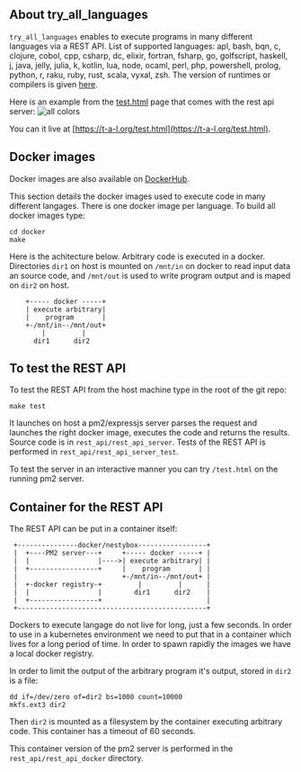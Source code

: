 
## About try_all_languages

```try_all_languages``` enables to execute programs in many different languages via a REST API. List of supported languages: apl, bash, bqn, c, clojure, cobol, cpp, csharp, dc, elixir, fortran, fsharp, go, golfscript, haskell, j, java, jelly, julia, k, kotlin, lua, node, ocaml, perl, php, powershell, prolog, python, r, raku, ruby, rust, scala, vyxal, zsh. The version of runtimes or compilers is given [here](docker/version.json).


Here is an example from the [test.html](rest_api/rest_api_server/public/test.html) page that comes with the rest api server:
![all colors](https://github.com/fderepas/try_all_languages/blob/main/test.png?raw=true)

You can it live at [https://t-a-l.org/test.html](https://t-a-l.org/test.html).

## Docker images

Docker images are also available on [DockerHub](https://hub.docker.com/repositories/fderepas).

This section details the docker images used to execute code in many different langages. There is one docker image per language. To build all docker images type:

```
cd docker
make
```

Here is the achitecture below. Arbitrary code is executed in a docker. Directories ```dir1``` on host is mounted on ```/mnt/in``` on docker to read input data an source code,
and ```/mnt/out``` is used to write program output and is maped on ```dir2``` on host.

```
    +----- docker -----+
    | execute arbitrary|
    |    program       |
    +-/mnt/in--/mnt/out+
        |         |
      dir1      dir2   
```

## To test the REST API

To test the REST API from the host machine type in the root of the git repo:
```
make test
```

It launches on host a pm2/expressjs server parses the request and launches the right docker image, executes the code and returns the results. Source code is in ```rest_api/rest_api_server```. Tests of the REST API is performed in ```rest_api/rest_api_server_test```.

To test the server in an interactive manner you can try ```/test.html``` on the running pm2 server.

## Container for the REST API

The REST API can be put in a container itself:

```
 +---------------docker/nestybox-----------------+
 |  +----PM2 server---+     +----- docker -----+ |
 |  |                 |---->| execute arbitrary| |
 |  +-----------------+     |    program       | |
 |                          +-/mnt/in--/mnt/out+ |
 |  +-docker registry-+         |         |      |
 |  |                 |        dir1      dir2    |
 |  +-----------------+                          |
 +-----------------------------------------------+
```
Dockers to execute langage do not live for long, just a few seconds.
In order to use in a kubernetes environment we need to put that in a container which lives
for a long period of time. In order to spawn rapidly the images we have a local docker registry.

In order to limit the output of the arbitrary program it's output, stored in ```dir2``` is a file:
```
dd if=/dev/zero of=dir2 bs=1000 count=10000
mkfs.ext3 dir2
```
Then ```dir2``` is mounted as a filesystem by the container executing arbitrary code.
This container has a timeout of 60 seconds.

This container version of the pm2 server is performed in the ```rest_api/rest_api_docker``` directory.
